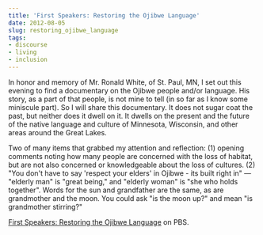 ```yaml
---
title: 'First Speakers: Restoring the Ojibwe Language'
date: 2012-08-05
slug: restoring_ojibwe_language
tags:
- discourse
- living
- inclusion
---
```


In honor and memory of Mr. Ronald White, of St. Paul, MN, I set out this evening
to find a documentary on the Ojibwe people and/or language. His story, as a part
of that people, is not mine to tell (in so far as I know some miniscule part).
So I will share this documentary. It does not sugar coat the past, but neither
does it dwell on it. It dwells on the present and the future of the native
language and culture of Minnesota, Wisconsin, and other areas around the Great
Lakes.

Two of many items that grabbed my attention and reflection: (1) opening comments
noting how many people are concerned with the loss of habitat, but are not also
concerned or knowledgeable about the loss of cultures. (2) "You don't have to
say 'respect your elders' in Ojibwe - its built right in" &mdash; "elderly man" is
"great being," and "elderly woman" is "she who holds together". Words for the
sun and grandfather are the same, as are grandmother and the moon. You could ask
"is the moon up?" and mean "is grandmother stirring?"

[First Speakers: Restoring the Ojibwe Language](https://www.pbs.org/video/tpt-documentaries-first-speakers-restoring-ojibwe-language/) on PBS.

<!-- truncate -->

